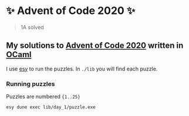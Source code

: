 # ✨ Advent of Code 2020 ✨

> 1A solved

## My solutions to [Advent of Code 2020](https://adventofcode.com/2020/) written in [OCaml](https://ocaml.org/)

I use [esy](https://esy.sh/) to run the puzzles. In `./lib` you will find each puzzle.

### Running puzzles

Puzzles are numbered `{1..25}`

```
esy dune exec lib/day_1/puzzle.exe
```
